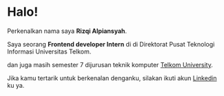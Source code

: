 # Halo! 

Perkenalkan nama saya **Rizqi Alpiansyah**.

Saya seorang **Frontend developer Intern** di di Direktorat Pusat Teknologi Informasi Universitas Telkom.

dan juga masih semester 7 dijurusan teknik komputer [Telkom University](https://telkomuniversity.ac.id/).

Jika kamu tertarik untuk berkenalan denganku, silakan ikuti akun [Linkedin](https://www.linkedin.com/in/rizqi-alpiansyah/) ku ya.
